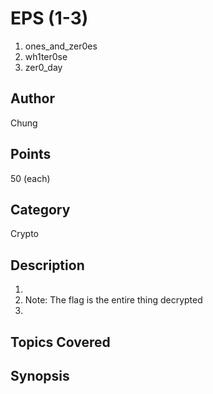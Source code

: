 # EPS (1-3)
1. ones_and_zer0es
2. wh1ter0se
3. zer0_day

## Author
Chung
## Points
50 (each)
## Category
Crypto
## Description
1. 
2. Note: The flag is the entire thing decrypted
3. 

## Topics Covered

## Synopsis

